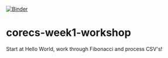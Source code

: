 [![Binder](https://mybinder.org/badge_logo.svg)](https://mybinder.org/v2/gh/PGSS/corecs-week1-workshop/HEAD?filepath=jupyter-notebook.ipynb)

# corecs-week1-workshop
Start at Hello World, work through Fibonacci and process CSV's!

